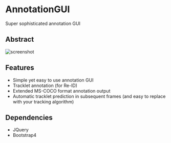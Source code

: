 # AnnotationGUI
Super sophisticated annotation GUI

## Abstract
![screenshot](https://user-images.githubusercontent.com/14792604/97583380-3a17dd80-1a3a-11eb-8783-18cba0a445c3.png)

## Features
- Simple yet easy to use annotation GUI
- Tracklet annotation (for Re-ID)
- Extended MS-COCO format annotation output
- Automatic tracklet prediction in subsequent frames (and easy to replace with your tracking algorithm)

## Dependencies
- JQuery
- Bootstrap4
